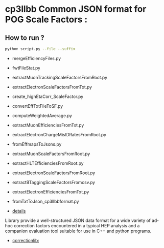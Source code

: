 # cp3llbb Common JSON format for POG Scale Factors : 
## How to run ?
```bash
python script.py --file --suffix
```
- mergeEfficiencyFiles.py
- fwtFileStat.py
- extractMuonTrackingScaleFactorsFromRoot.py
- extractElectronScaleFactorsFromTxt.py
- create_highEtaCorr_ScaleFactor.py
- convertEffTxtFileToSF.py
- computeWeightedAverage.py
- extractMuonEfficienciesFromTxt.py
- extractElectronChargeMisIDRatesFromRoot.py
- fromEffmapsToJsons.py
- extractMuonScaleFactorsFromRoot.py
- extractHLTEfficienciesFromRoot.py
- extractElectronScaleFactorsFromRoot.py
- extractBTaggingScaleFactorsFromcsv.py
- extractElectronEfficienciesFromTxt.py
- fromTxtToJson_cp3llbbformat.py

- [details](https://indico.cern.ch/event/986074/#7-experiencefeedback-using-bam)

Library provide a well-structured JSON data format for a wide variety of ad-hoc correction factors encountered in a typical HEP analysis and a companion evaluation tool suitable for use in C++ and python programs.
- [correctionlib:](https://github.com/cms-nanoAOD/correctionlib) 
